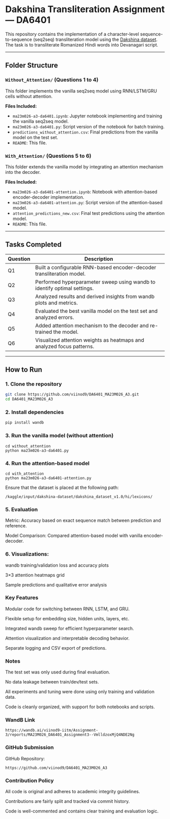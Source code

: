 # Dakshina Transliteration Assignment — DA6401

This repository contains the implementation of a character-level sequence-to-sequence (seq2seq) transliteration model using the [Dakshina dataset](https://github.com/google-research-datasets/dakshina). The task is to transliterate Romanized Hindi words into Devanagari script.

---

## Folder Structure

### `Without_Attention/` (Questions 1 to 4)
This folder implements the vanilla seq2seq model using RNN/LSTM/GRU cells without attention.

**Files Included:**
- `ma23m026-a3-da6401.ipynb`: Jupyter notebook implementing and training the vanilla seq2seq model.
- `ma23m026-a3-da6401.py`: Script version of the notebook for batch training.
- `predictions_without_attention.csv`: Final predictions from the vanilla model on the test set.
- `README`: This file.

### `With_Attention/` (Questions 5 to 6)
This folder extends the vanilla model by integrating an attention mechanism into the decoder.

**Files Included:**
- `ma23m026-a3-da6401-attention.ipynb`: Notebook with attention-based encoder-decoder implementation.
- `ma23m026-a3-da6401-attention.py`: Script version of the attention-based model.
- `attention_predictions_new.csv`: Final test predictions using the attention model.
- `README`: This file.

---

## Tasks Completed

| Question | Description |
|----------|-------------|
| Q1       | Built a configurable RNN-based encoder-decoder transliteration model. |
| Q2       | Performed hyperparameter sweep using wandb to identify optimal settings. |
| Q3       | Analyzed results and derived insights from wandb plots and metrics. |
| Q4       | Evaluated the best vanilla model on the test set and analyzed errors. |
| Q5       | Added attention mechanism to the decoder and re-trained the model. |
| Q6       | Visualized attention weights as heatmaps and analyzed focus patterns. |

---

## How to Run

### 1. Clone the repository
```bash
git clone https://github.com/viinod9/DA6401_MA23M026_A3.git
cd DA6401_MA23M026_A3
```

### 2. Install dependencies
```bash
pip install wandb 
```
### 3. Run the vanilla model (without attention)

```
cd without_attention
python ma23m026-a3-da6401.py
```

### 4. Run the attention-based model
```
cd with_attention
python ma23m026-a3-da6401-attention.py
```
Ensure that the dataset is placed at the following path:
```
/kaggle/input/dakshina-dataset/dakshina_dataset_v1.0/hi/lexicons/
```

### 5. Evaluation
Metric: Accuracy based on exact sequence match between prediction and reference.

Model Comparison: Compared attention-based model with vanilla encoder-decoder.

### 6. Visualizations:

wandb training/validation loss and accuracy plots

3×3 attention heatmaps grid

Sample predictions and qualitative error analysis

### Key Features
Modular code for switching between RNN, LSTM, and GRU.

Flexible setup for embedding size, hidden units, layers, etc.

Integrated wandb sweep for efficient hyperparameter search.

Attention visualization and interpretable decoding behavior.

Separate logging and CSV export of predictions.

### Notes
The test set was only used during final evaluation.

No data leakage between train/dev/test sets.

All experiments and tuning were done using only training and validation data.

Code is cleanly organized, with support for both notebooks and scripts.

### WandB Link

```
https://wandb.ai/viinod9-iitm/Assignment-3/reports/MA23M026_DA6401_Assignment3--VmlldzoxMjQ4NDE2Ng
```

### GitHub Submission
GitHub Repository:

```
https://github.com/viinod9/DA6401_MA23M026_A3
```

### Contribution Policy
All code is original and adheres to academic integrity guidelines.

Contributions are fairly split and tracked via commit history.

Code is well-commented and contains clear training and evaluation logic.
